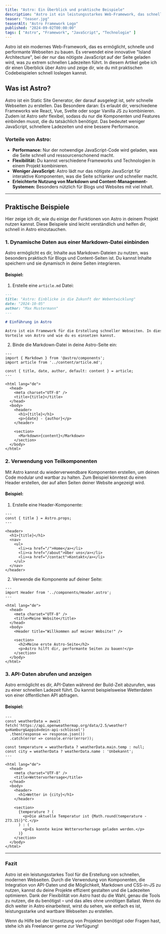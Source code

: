 ```yaml
---
title: "Astro: Ein Überblick und praktische Beispiele"
description: "Astro ist ein leistungsstarkes Web-Framework, das schnelle Webseiten mit minimalem JavaScript ermöglicht. In diesem Artikel erhältst du einen Überblick und praktische Codebeispiele, um sofort loszulegen und die Performance deiner Website zu steigern."
teaser: "teaser.jpg"
teaserAlt: "Astro Framework Logo"
published: "2024-09-02T00:00:00"
tags: [ "Astro", "Framework", "JavaScript", "Technologie" ]
---
```


Astro ist ein modernes Web-Framework, das es ermöglicht, schnelle und performante Webseiten zu bauen. Es verwendet eine
innovative "Island Architecture", bei der nur das nötigste JavaScript auf der Seite geladen wird, was zu extrem
schnellen Ladezeiten führt. In diesem Artikel gebe ich dir einen Überblick über Astro und zeige dir, wie du mit
praktischen Codebeispielen schnell loslegen kannst.

## Was ist Astro?

Astro ist ein Static Site Generator, der darauf ausgelegt ist, sehr schnelle Webseiten zu erstellen. Das Besondere
daran: Es erlaubt dir, verschiedene Frameworks wie React, Vue, Svelte oder sogar Vanilla JS zu kombinieren. Zudem ist
Astro sehr flexibel, sodass du nur die Komponenten und Features einbinden musst, die du tatsächlich benötigst. Das
bedeutet weniger JavaScript, schnellere Ladezeiten und eine bessere Performance.

### Vorteile von Astro:

* **Performance:** Nur der notwendige JavaScript-Code wird geladen, was die Seite schnell und ressourcenschonend macht.
* **Flexibilität:** Du kannst verschiedene Frameworks und Technologien in einem Projekt kombinieren.
* **Weniger JavaScript:** Astro lädt nur das nötigste JavaScript für interaktive Komponenten, was die Seite schlanker
  und schneller macht.
* **Erleichterte Nutzung von Markdown und Content-Management-Systemen:** Besonders nützlich für Blogs und Websites mit
  viel Inhalt.

---

## Praktische Beispiele

Hier zeige ich dir, wie du einige der Funktionen von Astro in deinem Projekt nutzen kannst. Diese Beispiele sind leicht
verständlich und helfen dir, schnell in Astro einzutauchen.

### 1. **Dynamische Daten aus einer Markdown-Datei einbinden**

Astro ermöglicht es dir, Inhalte aus Markdown-Dateien zu nutzen, was besonders praktisch für Blogs und Content-Seiten
ist. Du kannst Inhalte speichern und sie dynamisch in deine Seiten integrieren.

#### Beispiel:

1. Erstelle eine `article.md` Datei:

```markdown
---
title: "Astro: Einblicke in die Zukunft der Webentwicklung"
date: "2024-10-05"
author: "Max Mustermann"
---

# Einführung in Astro

Astro ist ein Framework für die Erstellung schneller Webseiten. In diesem Artikel werfen wir einen Blick auf die
Vorteile von Astro und wie du es einsetzen kannst.
```

2. Binde die Markdown-Datei in deine Astro-Seite ein:

``` astro
---
import { Markdown } from '@astro/components';
import article from '../content/article.md';

const { title, date, author, default: content } = article;
---

<html lang="de">
  <head>
    <meta charset="UTF-8" />
    <title>{title}</title>
  </head>
  <body>
    <header>
      <h1>{title}</h1>
      <p>{date} - {author}</p>
    </header>

    <section>
      <Markdown>{content}</Markdown>
    </section>
  </body>
</html>
```

### 2. Verwendung von Teilkomponenten

Mit Astro kannst du wiederverwendbare Komponenten erstellen, um deinen Code modular und wartbar zu halten. Zum Beispiel
könntest du einen Header erstellen, der auf allen Seiten deiner Website angezeigt wird.

#### Beispiel:

1. Erstelle eine Header-Komponente:

```astro
---
const { title } = Astro.props;
---

<header>
  <h1>{title}</h1>
  <nav>
    <ul>
      <li><a href="/">Home</a></li>
      <li><a href="/about">Über uns</a></li>
      <li><a href="/contact">Kontakt</a></li>
    </ul>
  </nav>
</header>
```

2. Verwende die Komponente auf deiner Seite:

```astro
---
import Header from '../components/Header.astro';
---

<html lang="de">
  <head>
    <meta charset="UTF-8" />
    <title>Meine Website</title>
  </head>
  <body>
    <Header title="Willkommen auf meiner Website!" />

    <section>
      <h2>Meine erste Astro-Seite</h2>
      <p>Astro hilft dir, performante Seiten zu bauen!</p>
    </section>
  </body>
</html>
```

### 3. API-Daten abrufen und anzeigen

Astro ermöglicht es dir, API-Daten während der Build-Zeit abzurufen, was zu einer schnellen Ladezeit führt. Du kannst
beispielsweise Wetterdaten von einer öffentlichen API abfragen.

#### Beispiel:

```astro
---
const weatherData = await fetch('https://api.openweathermap.org/data/2.5/weather?q=Hamburg&appid=dein-api-schlüssel')
  .then(response => response.json())
  .catch(error => console.error(error));

const temperature = weatherData ? weatherData.main.temp : null;
const city = weatherData ? weatherData.name : 'Unbekannt';
---

<html lang="de">
  <head>
    <meta charset="UTF-8" />
    <title>Wettervorhersage</title>
  </head>
  <body>
    <header>
      <h1>Wetter in {city}</h1>
    </header>

    <section>
      {temperature ? (
        <p>Die aktuelle Temperatur ist {Math.round(temperature - 273.15)}°C.</p>
      ) : (
        <p>Es konnte keine Wettervorhersage geladen werden.</p>
      )}
    </section>
  </body>
</html>
```

---

### Fazit

Astro ist ein leistungsstarkes Tool für die Erstellung von schnellen, modernen Webseiten. Durch die Verwendung von
Komponenten, die Integration von API-Daten und die Möglichkeit, Markdown und CSS-in-JS zu nutzen, kannst du deine
Projekte effizient gestalten und die Ladezeiten optimieren. Dank der Flexibilität von Astro hast du die Wahl, genau die
Tools zu nutzen, die du benötigst – und das alles ohne unnötigen Ballast. Wenn du dich weiter in Astro einarbeitest,
wirst du sehen, wie einfach es ist, leistungsstarke und wartbare Webseiten zu erstellen.

Wenn du Hilfe bei der Umsetzung von Projekten benötigst oder Fragen hast, stehe ich als Freelancer gerne
zur Verfügung!